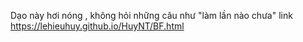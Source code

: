 Dạo này hơi nóng , không hỏi những câu như "làm lần nào chưa" 
link https://lehieuhuy.github.io/HuyNT/BF.html
